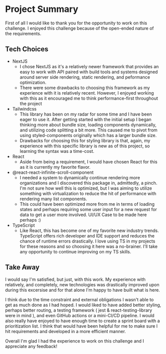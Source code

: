 # Project Summary
First of all I would like to thank you for the opportunity to work on this challenge.
I enjoyed this challenge because of the open-ended nature of the requirements.

## Tech Choices
- NextJS
  - I chose NextJS as it's a relatively newer framework that provides an easy to work with API paired with build tools and systems designed around server side rendering, static rendering, and peformance optimization.
  - There were some drawbacks to choosing this framework as my experience with it is relatively recent. However, I enjoyed working with this as it encouraged me to think performance-first throughout the project
- Tailwindcss
  - This library has been on my radar for some time and I have been eager to use it. After getting started with the initial setup I began thinking more about bundle size, loading components dynamically, and utilizing code splitting a bit more. This caused me to pivot from using styled-components originally which has a larger bundle size.
  - Drawbacks for choosing this for styling library is that, again, my experience with this specific library is new as of this project, so learning the syntax was a time-cost.
- React
  - Aside from being a requirement, I would have chosen React for this as it is currently my favorite flavor.
- @react-react-infinite-scroll-component
  - I needed a system to dynamically continue rendering more organizations and I discovered this package in, admittedly, a pinch. I'm not sure how well this is optimized, but I was aiming to utilize something with virtualization to reduce the hit of performance with rendering many list components.
  - This could have been optimized more from me in terms of loading states and perhaps requiring some user input for a new request for data to get a user more involved. UI/UX Case to be made here perhaps :)
- TypeScript
  - Like React, this has become one of my favorite new industry trends. TypeScript offers rich developer and IDE support and reduces the chance of runtime errors drastically. I love using TS in my projects for these reasons and so choosing it here was a no-brainer. I'll take any opportunity to continue improving on my TS skills.

## Take Away
I would say I'm satisfied, but just, with this work. My experience with relatively, and completely, new technologies was drastically improved upon during this excersise and for that alone I'm happy to have built what is here.

I think due to the time constraint and external obligations I wasn't able to get as much done as I had hoped. I would liked to have added better styling, perhaps better routing, a testing framework ( jest & react-testing-library were in mind ), and even GitHub actions or a mini-CI/CD pipeline. I would also really have enjoyed to have enough time to create a sprint board with a prioritization list. I think that would have been helpful for me to make sure I hit requirements and developed in a more efficient manner.

Overall I'm glad I had the experience to work on this challenge and I appreciate any feedback!


